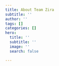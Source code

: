 ```yaml
---
title: About Team Zira
subtitle: ''
author: ''
tags: []
categories: []
hero:
  title: ''
  subtitle: ''
  image: ''
  search: false

---
```

